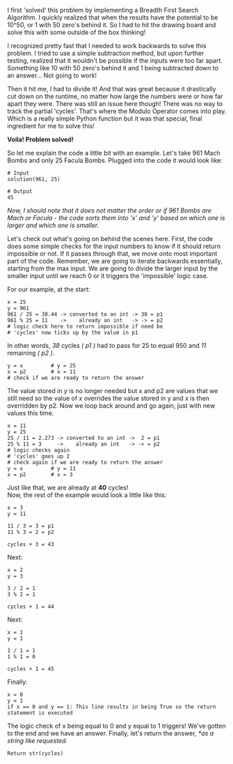 I first 'solved' this problem by implementing a Breadth First Search Algorithm. I quickly realized that when the results have the potential to be 10^50, or 1 with 50 zero's behind it. So I had to hit the drawing board and solve this with some outside of the box thinking!

I recognized pretty fast that I needed to work backwards to solve this problem. I tried to use a simple subtraction method, but upon further testing, realized that it wouldn't be possible if the inputs were too far apart. Something like 10 with 50 zero's behind it and 1 being subtracted down to an answer... Not going to work!

Then it hit me, I had to divide it! And that was great because it drastically cut down on the runtime, no matter how large the numbers were or how far apart they were. There was still an issue here though! There was no way to track the partial 'cycles'. That's where the Modulo Operator comes into play. Which is a really simple Python function but it was that special, final ingredient for me to solve this!  

**Voila! Problem solved!**


So let me explain the code a little bit with an example.
Let's take 961 Mach Bombs and only 25 Facula Bombs. Plugged into the code it would look like:
```
# Input
solution(961, 25)

# Output
45
```
_Now, I should note that it does not matter the order or if 961 Bombs are Mach or Facula - the code sorts them into 'x' and 'y' based on which one is larger and which one is smaller._

Let's check out what's going on behind the scenes here. First, the code does some simple checks for the input numbers to know if it should return impossible or not. If it passes through that, we move onto most important part of the code. Remember, we are going to iterate backwards essentially, starting from the max input. We are going to divide the larger input by the smaller input until we reach 0 or it triggers the 'impossible' logic case.

For our example, at the start:  
```
x = 25
y = 961
961 / 25 = 38.44 -> converted to an int -> 38 = p1
961 % 25 = 11    ->    already an int   -> -> = p2
# logic check here to return impossible if need be
# 'cycles' now ticks up by the value in p1
```
In other words, _38_ cycles _( p1 )_ had to pass for 25 to equal 950 and _11_ remaining _( p2 )_.
```
y = x         # y = 25
x = p2        # x = 11
# check if we are ready to return the answer
```
The value stored in _y_ is no longer needed but x and p2 are values that we still need so the value of x overrides the value stored in y and x is then overridden by p2. Now we loop back around and go again, just with new values this time.
```
x = 11
y = 25
25 / 11 = 2.273 -> converted to an int ->  2 = p1
25 % 11 = 3     ->    already an int   -> -> = p2
# logic checks again
# 'cycles' goes up 2
# check again if we are ready to return the answer
y = x         # y = 11
x = p2        # x = 3
```
Just like that, we are already at **40** cycles!  
Now, the rest of the example would look a little like this:
```
x = 3
y = 11

11 / 3 = 3 = p1
11 % 3 = 2 = p2

cycles + 3 = 43
```
Next:
```
x = 2
y = 3

3 / 2 = 1
3 % 2 = 1

cycles + 1 = 44
```
Next:
```
x = 1
y = 1

1 / 1 = 1
1 % 1 = 0

cycles + 1 = 45
```
Finally:
```
x = 0
y = 1
if x == 0 and y == 1: This line results in being True so the return statement is executed
```
The logic check of x being equal to 0 and y equal to 1 triggers! We've gotten to the end and we have an answer. Finally, let's return the answer, _*as a string like requested_.

```
Return str(cycles)
```